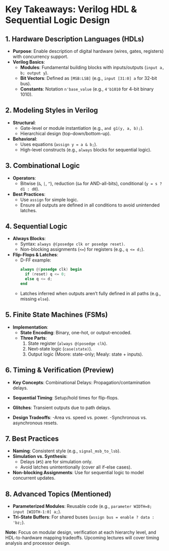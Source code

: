 # Key Takeaways: Verilog HDL & Sequential Logic Design

## 1. Hardware Description Languages (HDLs)
- **Purpose**: Enable description of digital hardware (wires, gates, registers) with concurrency support.
- **Verilog Basics**:
  - **Modules**: Fundamental building blocks with inputs/outputs (`input a, b; output y`).
  - **Bit Vectors**: Defined as `[MSB:LSB]` (e.g., `input [31:0] a` for 32-bit bus).
  - **Constants**: Notation `n'base_value` (e.g., `4'b1010` for 4-bit binary 1010).

## 2. Modeling Styles in Verilog
- **Structural**:
  - Gate-level or module instantiation (e.g., `and g1(y, a, b);`).
  - Hierarchical design (top-down/bottom-up).
- **Behavioral**:
  - Uses equations (`assign y = a & b;`).
  - High-level constructs (e.g., `always` blocks for sequential logic).

## 3. Combinational Logic
- **Operators**:
  - Bitwise (`&`, `|`, `^`), reduction (`&a` for AND-all-bits), conditional (`y = s ? d1 : d0`).
- **Best Practices**:
  - Use `assign` for simple logic.
  - Ensure all outputs are defined in all conditions to avoid unintended latches.

## 4. Sequential Logic
- **Always Blocks**:
  - Syntax: `always @(posedge clk or posedge reset)`.
  - Non-blocking assignments (`<=`) for registers (e.g., `q <= d;`).
- **Flip-Flops & Latches**:
  - D-FF example:
    ```verilog
    always @(posedge clk) begin
      if (reset) q <= 0;
      else q <= d;
    end
    ```
  - Latches inferred when outputs aren’t fully defined in all paths (e.g., missing `else`).

## 5. Finite State Machines (FSMs)
- **Implementation**:
  - **State Encoding**: Binary, one-hot, or output-encoded.
  - **Three Parts**:
    1. State register (`always @(posedge clk`).
    2. Next-state logic (`case(state)`).
    3. Output logic (Moore: state-only; Mealy: state + inputs).

## 6. Timing & Verification (Preview)

- **Key Concepts**: Combinational Delays: Propagation/contamination delays.

- **Sequential Timing**: Setup/hold times for flip-flops.

- **Glitches**: Transient outputs due to path delays.

- **Design Tradeoffs**:
-Area vs. speed vs. power.
-Synchronous vs. asynchronous resets.

## 7. Best Practices
- **Naming**: Consistent style (e.g., `signal_msb_to_lsb`).
- **Simulation vs. Synthesis**:
  - Delays (`#5`) are for simulation only.
  - Avoid latches unintentionally (cover all if-else cases).
- **Non-blocking Assignments**: Use for sequential logic to model concurrent updates.

## 8. Advanced Topics (Mentioned)
- **Parameterized Modules**: Reusable code (e.g., `parameter WIDTH=8; input [WIDTH-1:0] a;`).
- **Tri-State Buffers**: For shared buses (`assign bus = enable ? data : 'bz;`).

**Note:** Focus on modular design, verification at each hierarchy level, and HDL-to-hardware mapping tradeoffs. Upcoming lectures will cover timing analysis and processor design.

